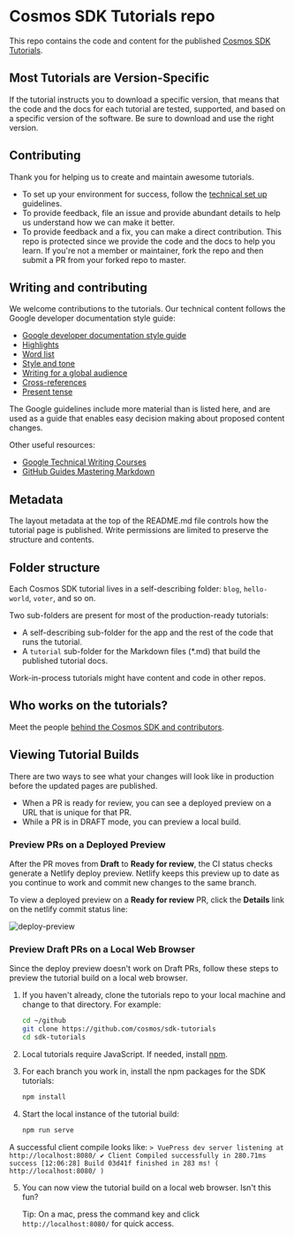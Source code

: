 # Cosmos SDK Tutorials repo

This repo contains the code and content for the published [Cosmos SDK Tutorials](https://tutorials.cosmos.network/).

## Most Tutorials are Version-Specific

If the tutorial instructs you to download a specific version, that means that the code and the docs for each tutorial are tested, supported, and based on a specific version of the software. Be sure to download and use the right version.

## Contributing

Thank you for helping us to create and maintain awesome tutorials.

- To set up your environment for success, follow the [technical set up](TECHNICAL-SETUP.md) guidelines.
- To provide feedback, file an issue and provide abundant details to help us understand how we can make it better.
- To provide feedback and a fix, you can make a direct contribution. This repo is protected since we provide the code and the docs to help you learn. If you're not a member or maintainer, fork the repo and then submit a PR from your forked repo to master.

## Writing and contributing

We welcome contributions to the tutorials. Our technical content follows the Google developer documentation style guide:

- [Google developer documentation style guide](https://developers.google.com/style)
- [Highlights](https://developers.google.com/style/highlights)
- [Word list](https://developers.google.com/style/word-list)
- [Style and tone](https://developers.google.com/style/tone)
- [Writing for a global audience](https://developers.google.com/style/translation)
- [Cross-references](https://developers.google.com/style/cross-references)
- [Present tense](https://developers.google.com/style/tense)

The Google guidelines include more material than is listed here, and are used as a
guide that enables easy decision making about proposed content changes. 

Other useful resources:

- [Google Technical Writing Courses](https://developers.google.com/tech-writing)
- [GitHub Guides Mastering Markdown](https://guides.github.com/features/mastering-markdown/)

## Metadata

The layout metadata at the top of the README.md file controls how the tutorial page is published. Write permissions are limited to preserve the structure and contents.

## Folder structure

Each Cosmos SDK tutorial lives in a self-describing folder: `blog`, `hello-world`, `voter`, and so on.

Two sub-folders are present for most of the production-ready tutorials:

- A self-describing sub-folder for the app and the rest of the code that runs the tutorial.
- A `tutorial` sub-folder for the Markdown files (*.md) that build the published tutorial docs.

Work-in-process tutorials might have content and code in other repos.

## Who works on the tutorials?

Meet the people [behind the Cosmos SDK and contributors](https://github.com/cosmos/sdk-tutorials/graphs/contributors). 

## Viewing Tutorial Builds

There are two ways to see what your changes will look like in production before the updated pages are published.

- When a PR is ready for review, you can see a deployed preview on a URL that is unique for that PR.
- While a PR is in DRAFT mode, you can preview a local build.

### Preview PRs on a Deployed Preview

After the PR moves from **Draft** to **Ready for review**, the CI status checks generate a Netlify deploy preview. Netlify keeps this preview up to date as you continue to work and commit new changes to the same branch.

To view a deployed preview on a **Ready for review** PR, click the **Details** link on the netlify commit status line:

![deploy-preview](./deploy-preview.png)

### Preview Draft PRs on a Local Web Browser

Since the deploy preview doesn't work on Draft PRs, follow these steps to preview the tutorial build on a local web browser.

1. If you haven't already, clone the tutorials repo to your local machine and change to that directory. For example:

    ```bash
    cd ~/github
    git clone https://github.com/cosmos/sdk-tutorials
    cd sdk-tutorials
    ```

2. Local tutorials require JavaScript. If needed, install [npm](https://docs.npmjs.com/cli/v6/commands/npm-install).

3. For each branch you work in, install the npm packages for the SDK tutorials:

    ```bash
    npm install
    ```

4. Start the local instance of the tutorial build:

    ```bash
    npm run serve
    ```

  A successful client compile looks like: `> VuePress dev server listening at http://localhost:8080/ ✔ Client Compiled successfully in 280.71ms success [12:06:28] Build 03d41f finished in 283 ms! ( http://localhost:8080/ )`

5. You can now view the tutorial build on a local web browser. Isn't this fun?

    Tip: On a mac, press the command key and click `http://localhost:8080/` for quick access.
